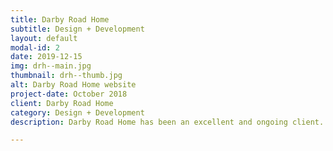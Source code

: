 ```yaml
---
title: Darby Road Home
subtitle: Design + Development
layout: default
modal-id: 2
date: 2019-12-15
img: drh--main.jpg
thumbnail: drh--thumb.jpg
alt: Darby Road Home website
project-date: October 2018
client: Darby Road Home
category: Design + Development
description: Darby Road Home has been an excellent and ongoing client. We recently redesigned their old website template with a more modern, minimal, and clean looking approach. By leveraging a popular and easy-to-use CMS it's allowed the owner and associates to make updates to the site themselves alleviating the need to hire outside help for what should be quick and manageable changes.<br><br>TWP Design Co. also handles the majority of their print collateral for in-house brochures, tags, etc, and at times creates promotional social media posts for special events.

---
```

